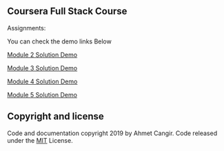 ## Coursera Full Stack Course

Assignments:

You can check the demo links Below

[Module 2 Solution Demo](https://statixdesign.github.io/coursera-full-stack-course/module2-solution/)

[Module 3 Solution Demo](https://statixdesign.github.io/coursera-full-stack-course/module3-solution/)

[Module 4 Solution Demo](https://statixdesign.github.io/coursera-full-stack-course/module4-solution/)

[Module 5 Solution Demo](https://statixdesign.github.io/coursera-full-stack-course/module5-solution/)

## Copyright and license
Code and documentation copyright 2019 by Ahmet Cangir. Code released under the [MIT](https://github.com/statixdesign/coursera-full-stack-course/blob/master/LICENSE.md) License.
